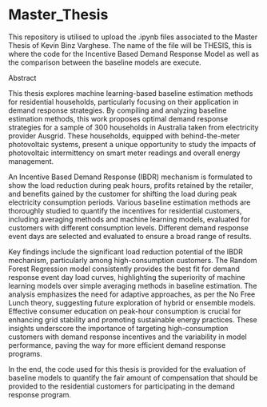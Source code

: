 # Master_Thesis
This repository is utilised to upload the .ipynb files associated to the Master Thesis of Kevin Binz Varghese. The name of the file will be THESIS, this is where the code for the Incentive Based Demand Response Model as well as the comparison between the baseline models are execute.

Abstract

This thesis explores machine learning-based baseline estimation methods for residential households, particularly focusing on their application in demand response strategies. By compiling and analyzing baseline estimation methods, this work proposes optimal demand response strategies for a sample of 300 households in Australia taken from electricity provider Ausgrid. These households, equipped with behind-the-meter photovoltaic systems, present a unique opportunity to study the impacts of photovoltaic intermittency on smart meter readings and overall energy management.

An Incentive Based Demand Response (IBDR) mechanism is formulated to show the load reduction during peak hours, profits retained by the retailer, and benefits gained by the customer for shifting the load during peak electricity consumption periods. Various baseline estimation methods are thoroughly studied to quantify the incentives for residential customers, including averaging methods and machine learning models, evaluated for customers with different consumption levels. Different demand response event days are selected and evaluated to ensure a broad range of results.

Key findings include the significant load reduction potential of the IBDR mechanism, particularly among high-consumption customers. The Random Forest Regression model consistently provides the best fit for demand response event day load curves, highlighting the superiority of machine learning models over simple averaging methods in baseline estimation. The analysis emphasizes the need for adaptive approaches, as per the No Free Lunch theory, suggesting future exploration of hybrid or ensemble models. Effective consumer education on peak-hour consumption is crucial for enhancing grid stability and promoting sustainable energy practices. These insights underscore the importance of targeting high-consumption customers with demand response incentives and the variability in model performance, paving the way for more efficient demand response programs.

In the end, the code used for this thesis is provided for the evaluation of baseline models to quantify the fair amount of compensation that should be provided to the residential customers for participating in the demand response program.

